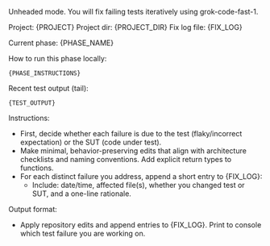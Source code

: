 Unheaded mode. You will fix failing tests iteratively using grok-code-fast-1.

Project: {PROJECT}
Project dir: {PROJECT_DIR}
Fix log file: {FIX_LOG}

Current phase: {PHASE_NAME}

How to run this phase locally:
```
{PHASE_INSTRUCTIONS}
```

Recent test output (tail):
```
{TEST_OUTPUT}
```

Instructions:
- First, decide whether each failure is due to the test (flaky/incorrect expectation) or the SUT (code under test).
- Make minimal, behavior-preserving edits that align with architecture checklists and naming conventions. Add explicit return types to functions.
- For each distinct failure you address, append a short entry to {FIX_LOG}:
  - Include: date/time, affected file(s), whether you changed test or SUT, and a one-line rationale.

Output format:
- Apply repository edits and append entries to {FIX_LOG}. Print to console which test failure you are working on.
